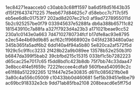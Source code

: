 1ec84271eaacceb0
c30abb3c68ff1597
ba6d5f8d51643b35
d15f2f6437471225
7feeb677d84625c7
d58ebcc7c717c5f5
eb5ee6d8c01753f7
202ad8d207ec21c0
af9ad7278955011d
5b2c925257be0f79
033945637e5288fa
db6a388b65711c82
181543910c7a88fa
a327f7923d4a23b3
a171021beae9cc52
230a1c0143e0a663
7d47102780734fcf
b17dfe8ac93e8795
e2ec54e4b69d9b85
acf62c1f9668902e
045fd2383480a0ac
345b365fa5adf6b2
6dd140a4f94a5b80
5e820ca2af572f5d
1929c5c91fcc3233
2f428b22a9b089ee
13578b52e250b3f0
b6847da399f5bab2
39cbfbd215c15315
033bf1c5b7282223
d65cac25e7017c65
f5dd8bd1c423b8db
75f7bb74c33daa47
3e8bcc4f4e5f659c
7222feccee4cdfa9
560fbea540959c2c
e61f88a512292265
121f447e25e30835
d611c085621fb0e8
3a80c4a556c05009
c10433bb0d460681
5ef5b39451e6be79
ac69bc918332e3cb
9dd71ab85fba2108
208beacd6e5ff75d
